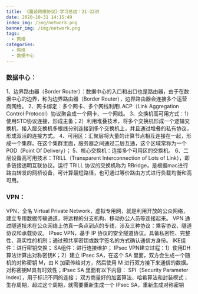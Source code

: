 ```yaml
---
title: 《趣谈网络协议》学习总结：21-22讲
date: 2020-10-31 14:15:49
index_img: /img/network.png
banner_img: /img/network.png
tags:
  - 网络
categories:
  - 网络
  - 数据中心
---
```

### 数据中心：
1、边界路由器（Border Router）：数据中心的入口和出口也是路由器，由于在数据中心的边界，称为边界路由器（Border Router），边界路由器会连接多个运营商网络。
2、网卡绑定：多个网卡、多个网线利用LACP（Link Aggregation Control Protocol）协议聚合成一个网卡、一个网线。
3、交换机高可用方式：1）使用STD协议连接，形成主备；2）利用堆叠技术，将多个交换机形成一个逻辑交换机，接入层交换机多根线分别连接到多个交换机上，并且通过堆叠的私有协议，形成双活的连接方式。
4、可用区：汇聚层将大量的计算节点相互连接在一起，形成一个集群。在这个集群里面，服务器之间通过二层互通，这个区域常称为一个 POD（Point Of Delivery）；
5、核心交换机：连接多个可用区的交换机。
6、二层设备高可用技术：TRILL（Transparent Interconnection of Lots of Link），即多链接透明互联协议。运行 TRILL 协议的交换机称为 RBridge，是根据mac进行路由转发的网桥设备，可计算最短路径，也可通过等价路由方式进行负载均衡和高可用。

### VPN：
VPN，全名 Virtual Private Network，虚拟专用网，就是利用开放的公众网络，建立专用数据传输通道，将远程的分支机构、移动办公人员等连接起来。
VPN 通过隧道技术在公众网络上仿真一条点到点的专线，涉及三种协议：乘客协议、隧道协议和承载协议。
IPsec VPN，基于 IP 协议的安全隧道协议。具备私密性、完整性、真实性的机制；通过预共享密钥或数字签名的方式确认通信方身份。
IKE组件：进行密钥交换；
SA组件：进行连接维护；
IPsec VPN建立过程：1）使用DH算法计算出对称密钥K；2）建立 IPsec SA，在这个 SA 里面，双方会生成一个随机的对称密钥 M，由 K 加密传给对方，然后使用 M 进行双方接下来通信的数据。对称密钥M具有时效性；IPsec SA 里面有以下内容：
SPI（Security Parameter Index），用于标识不同的连接；
双方商量好的加密算法、哈希算法和封装模式；
生存周期，超过这个周期，就需要重新生成一个 IPsec SA，重新生成对称密钥
